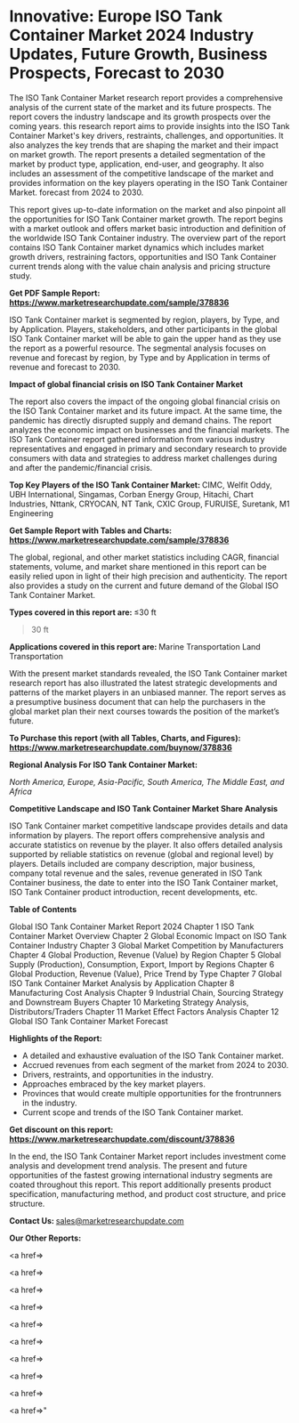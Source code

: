 # Innovative: Europe ISO Tank Container Market 2024 Industry Updates, Future Growth, Business Prospects, Forecast to 2030

The ISO Tank Container Market research report provides a comprehensive analysis of the current state of the market and its future prospects. The report covers the industry landscape and its growth prospects over the coming years. this research report aims to provide insights into the ISO Tank Container Market's key drivers, restraints, challenges, and opportunities. It also analyzes the key trends that are shaping the market and their impact on market growth. The report presents a detailed segmentation of the market by product type, application, end-user, and geography. It also includes an assessment of the competitive landscape of the market and provides information on the key players operating in the ISO Tank Container Market. forecast from 2024 to 2030.

This report gives up-to-date information on the market and also pinpoint all the opportunities for ISO Tank Container market growth. The report begins with a market outlook and offers market basic introduction and definition of the worldwide ISO Tank Container industry. The overview part of the report contains ISO Tank Container market dynamics which includes market growth drivers, restraining factors, opportunities and ISO Tank Container current trends along with the value chain analysis and pricing structure study.

<strong><b>Get PDF Sample Report: <a href=https://www.marketresearchupdate.com/sample/378836>https://www.marketresearchupdate.com/sample/378836</a></b></strong>

ISO Tank Container market is segmented by region, players, by Type, and by Application. Players, stakeholders, and other participants in the global ISO Tank Container market will be able to gain the upper hand as they use the report as a powerful resource. The segmental analysis focuses on revenue and forecast by region, by Type and by Application in terms of revenue and forecast to 2030.

<strong><b>Impact of global financial crisis on ISO Tank Container Market</b></strong>

The report also covers the impact of the ongoing global financial crisis on the ISO Tank Container market and its future impact. At the same time, the pandemic has directly disrupted supply and demand chains. The report analyzes the economic impact on businesses and the financial markets. The ISO Tank Container report gathered information from various industry representatives and engaged in primary and secondary research to provide consumers with data and strategies to address market challenges during and after the pandemic/financial crisis.

<strong><b>Top Key Players of the ISO Tank Container Market:
</b></strong>CIMC, Welfit Oddy, UBH International, Singamas, Corban Energy Group, Hitachi, Chart Industries, Nttank, CRYOCAN, NT Tank, CXIC Group, FURUISE, Suretank, M1 Engineering<strong><b>
</b></strong>

<strong><b>Get Sample Report with Tables and Charts: <a href=https://www.marketresearchupdate.com/sample/378836>https://www.marketresearchupdate.com/sample/378836</a></b></strong>

The global, regional, and other market statistics including CAGR, financial statements, volume, and market share mentioned in this report can be easily relied upon in light of their high precision and authenticity. The report also provides a study on the current and future demand of the Global ISO Tank Container Market.

<strong><b>Types covered in this report are:
</b></strong>≤30 ft
>30 ft<strong><b>
</b></strong>

<strong><b>Applications covered in this report are:
</b></strong>Marine Transportation
Land Transportation<strong><b>
</b></strong>

With the present market standards revealed, the ISO Tank Container market research report has also illustrated the latest strategic developments and patterns of the market players in an unbiased manner. The report serves as a presumptive business document that can help the purchasers in the global market plan their next courses towards the position of the market’s future.

<strong><b>To Purchase this report (with all Tables, Charts, and Figures): <a href=https://www.marketresearchupdate.com/buynow/378836>https://www.marketresearchupdate.com/buynow/378836</a></b></strong>

<strong><b>Regional Analysis For ISO Tank Container Market:</b></strong>

<em><i>North America, Europe, Asia-Pacific, South America, The Middle East, and Africa</i></em>

<strong><b>Competitive Landscape and ISO Tank Container Market Share Analysis</b></strong>

ISO Tank Container market competitive landscape provides details and data information by players. The report offers comprehensive analysis and accurate statistics on revenue by the player. It also offers detailed analysis supported by reliable statistics on revenue (global and regional level) by players. Details included are company description, major business, company total revenue and the sales, revenue generated in ISO Tank Container business, the date to enter into the ISO Tank Container market, ISO Tank Container product introduction, recent developments, etc.

<strong><b>Table of Contents</b></strong>

Global ISO Tank Container Market Report 2024
Chapter 1 ISO Tank Container Market Overview
Chapter 2 Global Economic Impact on ISO Tank Container Industry
Chapter 3 Global Market Competition by Manufacturers
Chapter 4 Global Production, Revenue (Value) by Region
Chapter 5 Global Supply (Production), Consumption, Export, Import by Regions
Chapter 6 Global Production, Revenue (Value), Price Trend by Type
Chapter 7 Global ISO Tank Container Market Analysis by Application
Chapter 8 Manufacturing Cost Analysis
Chapter 9 Industrial Chain, Sourcing Strategy and Downstream Buyers
Chapter 10 Marketing Strategy Analysis, Distributors/Traders
Chapter 11 Market Effect Factors Analysis
Chapter 12 Global ISO Tank Container Market Forecast

<strong><b>Highlights of the Report:</b></strong>

- A detailed and exhaustive evaluation of the ISO Tank Container market.
- Accrued revenues from each segment of the market from 2024 to 2030.
- Drivers, restraints, and opportunities in the industry.
- Approaches embraced by the key market players.
- Provinces that would create multiple opportunities for the frontrunners in the industry.
- Current scope and trends of the ISO Tank Container market.

<strong><b>Get discount on this report: <a href=https://www.marketresearchupdate.com/discount/378836>https://www.marketresearchupdate.com/discount/378836</a></b></strong>

In the end, the ISO Tank Container Market report includes investment come analysis and development trend analysis. The present and future opportunities of the fastest growing international industry segments are coated throughout this report. This report additionally presents product specification, manufacturing method, and product cost structure, and price structure.

<strong><b>Contact Us:
</b></strong>sales@marketresearchupdate.com

<strong>Our Other Reports:</strong>

<a href=></a>

<a href=></a>

<a href=></a>

<a href=></a>

<a href=></a>

<a href=></a>

<a href=></a>

<a href=></a>

<a href=></a>

<a href=></a>"
